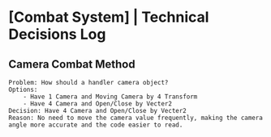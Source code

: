 # [Combat System] | Technical Decisions Log
## Camera Combat Method
	Problem: How should a handler camera object?
	Options: 
		- Have 1 Camera and Moving Camera by 4 Transform
		- Have 4 Camera and Open/Close by Vecter2
    Decision: Have 4 Camera and Open/Close by Vecter2
    Reason: No need to move the camera value frequently, making the camera angle more accurate and the code easier to read.

